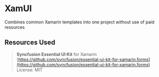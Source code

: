 # XamUI
Combines common Xamarin templates into one project without use of paid resources

## Resources Used
>**Syncfusion Essential UI Kit** for Xamarin  
>[https://github.com/syncfusion/essential-ui-kit-for-xamarin.forms](https://github.com/syncfusion/essential-ui-kit-for-xamarin.forms)  
>License: MIT


